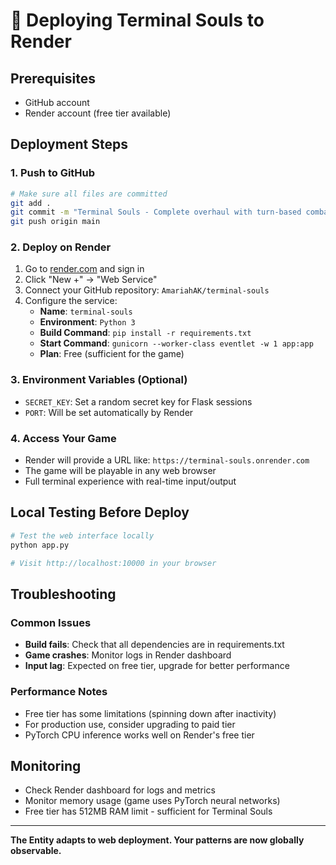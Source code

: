 # 🚀 Deploying Terminal Souls to Render

## Prerequisites
- GitHub account
- Render account (free tier available)

## Deployment Steps

### 1. Push to GitHub
```bash
# Make sure all files are committed
git add .
git commit -m "Terminal Souls - Complete overhaul with turn-based combat and adaptive AI"
git push origin main
```

### 2. Deploy on Render
1. Go to [render.com](https://render.com) and sign in
2. Click "New +" → "Web Service"
3. Connect your GitHub repository: `AmariahAK/terminal-souls`
4. Configure the service:
   - **Name**: `terminal-souls`
   - **Environment**: `Python 3`
   - **Build Command**: `pip install -r requirements.txt`
   - **Start Command**: `gunicorn --worker-class eventlet -w 1 app:app`
   - **Plan**: Free (sufficient for the game)

### 3. Environment Variables (Optional)
- `SECRET_KEY`: Set a random secret key for Flask sessions
- `PORT`: Will be set automatically by Render

### 4. Access Your Game
- Render will provide a URL like: `https://terminal-souls.onrender.com`
- The game will be playable in any web browser
- Full terminal experience with real-time input/output

## Local Testing Before Deploy
```bash
# Test the web interface locally
python app.py

# Visit http://localhost:10000 in your browser
```

## Troubleshooting

### Common Issues
- **Build fails**: Check that all dependencies are in requirements.txt
- **Game crashes**: Monitor logs in Render dashboard
- **Input lag**: Expected on free tier, upgrade for better performance

### Performance Notes
- Free tier has some limitations (spinning down after inactivity)
- For production use, consider upgrading to paid tier
- PyTorch CPU inference works well on Render's free tier

## Monitoring
- Check Render dashboard for logs and metrics
- Monitor memory usage (game uses PyTorch neural networks)
- Free tier has 512MB RAM limit - sufficient for Terminal Souls

---

**The Entity adapts to web deployment. Your patterns are now globally observable.**
